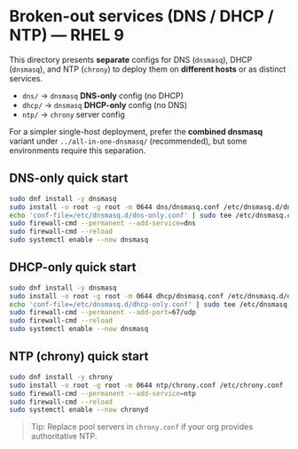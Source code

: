 # Broken-out services (DNS / DHCP / NTP) — RHEL 9

This directory presents **separate** configs for DNS (`dnsmasq`), DHCP (`dnsmasq`), and NTP (`chrony`) to deploy them on **different hosts** or as distinct services.

- `dns/` → `dnsmasq` **DNS-only** config (no DHCP)
- `dhcp/` → `dnsmasq` **DHCP-only** config (no DNS)
- `ntp/` → `chrony` server config

For a simpler single-host deployment, prefer the **combined dnsmasq** variant under `../all-in-one-dnsmasq/` (recommended), but some environments require this separation.

## DNS-only quick start

```bash
sudo dnf install -y dnsmasq
sudo install -o root -g root -m 0644 dns/dnsmasq.conf /etc/dnsmasq.d/dns-only.conf
echo 'conf-file=/etc/dnsmasq.d/dns-only.conf' | sudo tee /etc/dnsmasq.conf
sudo firewall-cmd --permanent --add-service=dns
sudo firewall-cmd --reload
sudo systemctl enable --now dnsmasq
```

## DHCP-only quick start

```bash
sudo dnf install -y dnsmasq
sudo install -o root -g root -m 0644 dhcp/dnsmasq.conf /etc/dnsmasq.d/dhcp-only.conf
echo 'conf-file=/etc/dnsmasq.d/dhcp-only.conf' | sudo tee /etc/dnsmasq.conf
sudo firewall-cmd --permanent --add-port=67/udp
sudo firewall-cmd --reload
sudo systemctl enable --now dnsmasq
```

## NTP (chrony) quick start

```bash
sudo dnf install -y chrony
sudo install -o root -g root -m 0644 ntp/chrony.conf /etc/chrony.conf
sudo firewall-cmd --permanent --add-service=ntp
sudo firewall-cmd --reload
sudo systemctl enable --now chronyd
```

> Tip: Replace pool servers in `chrony.conf` if your org provides authoritative NTP.
